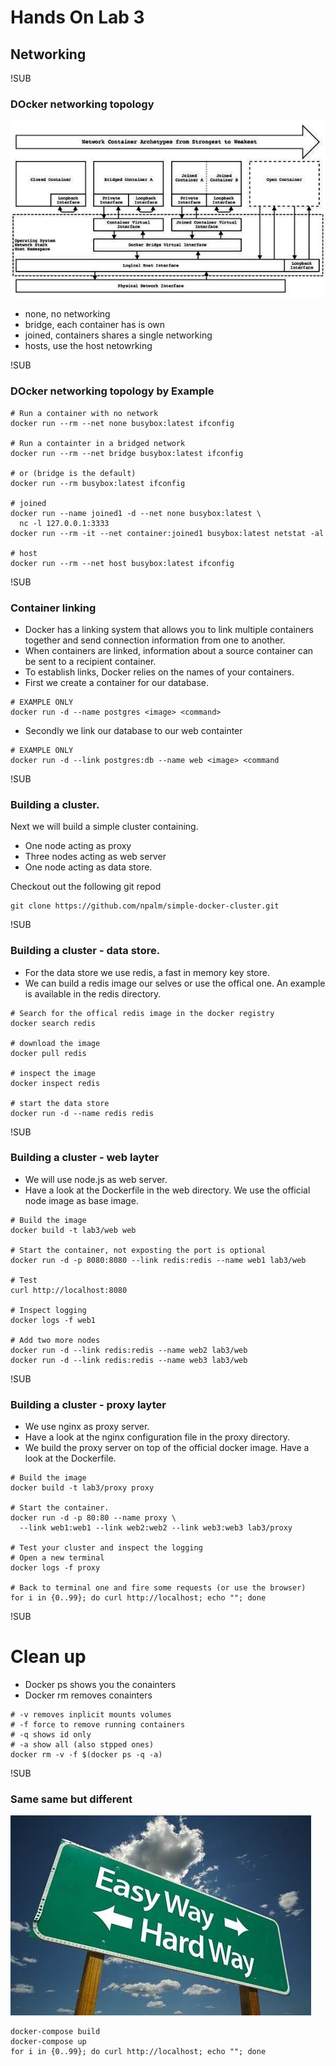 # Hands On Lab 3
## Networking

!SUB
### DOcker networking topology
![test](images/docker-network-topology.png)
- none, no networking
- bridge, each container has is own
- joined, containers shares a single networking
- hosts, use the host netowrking

!SUB
### DOcker networking topology by Example


```
# Run a container with no network
docker run --rm --net none busybox:latest ifconfig

# Run a containter in a bridged network
docker run --rm --net bridge busybox:latest ifconfig

# or (bridge is the default)
docker run --rm busybox:latest ifconfig

# joined
docker run --name joined1 -d --net none busybox:latest \
  nc -l 127.0.0.1:3333
docker run --rm -it --net container:joined1 busybox:latest netstat -al

# host
docker run --rm --net host busybox:latest ifconfig
```

!SUB
### Container linking
- Docker has a linking system that allows you to link multiple containers together and send connection information from one to another.
- When containers are linked, information about a source container can be sent to a recipient container.
- To establish links, Docker relies on the names of your containers.
- First we create a container for our database.
```
# EXAMPLE ONLY
docker run -d --name postgres <image> <command>
```
- Secondly we link our database to our web containter
```
# EXAMPLE ONLY
docker run -d --link postgres:db --name web <image> <command
```

!SUB
### Building a cluster.
Next we will build a simple cluster containing.
- One node acting as proxy
- Three nodes acting as web server
- One node acting as data store.

Checkout out the following git repod
```
git clone https://github.com/npalm/simple-docker-cluster.git
```

!SUB
### Building a cluster - data store.
- For the data store we use redis, a fast in memory key store.
- We can build a redis image our selves or use the offical one. An example is available in the redis directory.

```
# Search for the offical redis image in the docker registry
docker search redis

# download the image
docker pull redis

# inspect the image
docker inspect redis

# start the data store
docker run -d --name redis redis
```

!SUB
### Building a cluster - web layter
- We will use node.js as web server.
- Have a look at the Dockerfile in the web directory. We use the official node image as base image.

```
# Build the image
docker build -t lab3/web web

# Start the container, not exposting the port is optional
docker run -d -p 8080:8080 --link redis:redis --name web1 lab3/web

# Test
curl http://localhost:8080

# Inspect logging
docker logs -f web1

# Add two more nodes
docker run -d --link redis:redis --name web2 lab3/web
docker run -d --link redis:redis --name web3 lab3/web

```

!SUB
### Building a cluster - proxy layter
- We use nginx as proxy server.
- Have a look at the nginx configuration file in the proxy directory.
- We build the proxy server on top of the official docker image. Have a look at the Dockerfile.

```
# Build the image
docker build -t lab3/proxy proxy

# Start the container.
docker run -d -p 80:80 --name proxy \
  --link web1:web1 --link web2:web2 --link web3:web3 lab3/proxy

# Test your cluster and inspect the logging
# Open a new terminal
docker logs -f proxy

# Back to terminal one and fire some requests (or use the browser)
for i in {0..99}; do curl http://localhost; echo ""; done
```


!SUB
# Clean up
- Docker ps shows you the conainters
- Docker rm removes conainters

```
# -v removes inplicit mounts volumes
# -f force to remove running containers
# -q shows id only
# -a show all (also stpped ones)
docker rm -v -f $(docker ps -q -a)
```

!SUB
### Same same but different
![easy](images/easy.jpg)
```
docker-compose build
docker-compose up
for i in {0..99}; do curl http://localhost; echo ""; done
```
